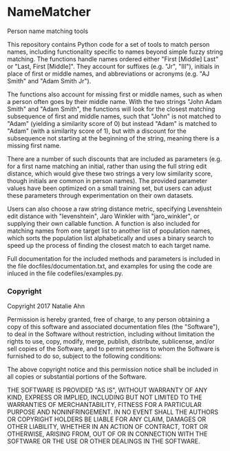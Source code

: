 # NameMatcher
Person name matching tools

This repository contains Python code for a set of tools to match person names,
including functionality specific to names beyond simple fuzzy string matching.
The functions handle names ordered either "First [Middle] Last" or "Last, First [Middle]".
They account for suffixes (e.g. "Jr", "III"), initials in place of first or middle names,
and abbreviations or acronyms (e.g. "AJ Smith" and "Adam Smith Jr").

The functions also account for missing first or middle names, such as when a person often
goes by their middle name. With the two strings "John Adam Smith" and "Adam Smith", the
functions will look for the closest matching subsequence of first and middle names, such that
"John" is not matched to "Adam" (yielding a similarity score of 0) but instead "Adam" is
matched to "Adam" (with a similarity score of 1), but with a discount for the subsequence
not starting at the beginning of the string, meaning there is a missing first name.

There are a number of such discounts that are included as parameters (e.g. for a first name
matching an initial, rather than using the full string edit distance, which would give these
two strings a very low similarity score, though initials are common in person names). The
provided parameter values have been optimized on a small training set, but users can adjust
these parameters through experimentation on their own datasets.

Users can also choose a raw string distance metric, specifying Levenshtein edit distance with
"levenshtein", Jaro Winkler with "jaro_winkler", or supplying their own callable function.
A function is also included for matching names from one target list to another list of population
names, which sorts the population list alphabetically and uses a binary search to speed up
the process of finding the closest match to each target name.

Full documentation for the included methods and parameters is included in the file docfiles/documentation.txt,
and examples for using the code are inluced in the file codefiles/examples.py.


### Copyright

Copyright 2017 Natalie Ahn

Permission is hereby granted, free of charge, to any person obtaining a copy of this software and associated documentation files (the "Software"), to deal in the Software without restriction, including without limitation the rights to use, copy, modify, merge, publish, distribute, sublicense, and/or sell copies of the Software, and to permit persons to whom the Software is furnished to do so, subject to the following conditions:

The above copyright notice and this permission notice shall be included in all copies or substantial portions of the Software.

THE SOFTWARE IS PROVIDED "AS IS", WITHOUT WARRANTY OF ANY KIND, EXPRESS OR IMPLIED, INCLUDING BUT NOT LIMITED TO THE WARRANTIES OF MERCHANTABILITY, FITNESS FOR A PARTICULAR PURPOSE AND NONINFRINGEMENT. IN NO EVENT SHALL THE AUTHORS OR COPYRIGHT HOLDERS BE LIABLE FOR ANY CLAIM, DAMAGES OR OTHER LIABILITY, WHETHER IN AN ACTION OF CONTRACT, TORT OR OTHERWISE, ARISING FROM, OUT OF OR IN CONNECTION WITH THE SOFTWARE OR THE USE OR OTHER DEALINGS IN THE SOFTWARE.


